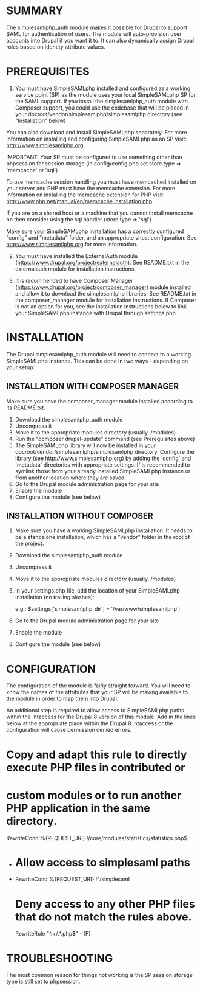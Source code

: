 # SUMMARY

The simplesamlphp_auth module makes it possible for Drupal to support SAML for authentication of users. The module will 
auto-provision user accounts into Drupal if you want it to. It can also dynamically assign Drupal roles based on
identity attribute values.

# PREREQUISITES

1. You must have SimpleSAMLphp installed and configured as a working service point (SP) as the module uses your local 
SimpleSAMLphp SP for the SAML support. If you install the simplesamlphp_auth module with Composer support, you could use
the codebase that will be placed in your docroot/vendor/simplesamlphp/simplesamlphp directory (see "Installation" below)

You can also download and install SimpleSAMLphp separately. For more information on installing and configuring 
SimpleSAMLphp as an SP visit: http://www.simplesamlphp.org.

IMPORTANT: Your SP must be configured to use something other than phpsession for session storage (in config/config.php 
set store.type => 'memcache' or 'sql').

To use memcache session handling you must have memcached installed on your server and PHP must have the memcache 
extension. For more information on installing the memcache extension for PHP visit: 
http://www.php.net/manual/en/memcache.installation.php

If you are on a shared host or a machine that you cannot install memcache on then consider using the sql handler 
(store.type => 'sql').

Make sure your SimpleSAMLphp installation has a correctly configured "config" and "metadata" folder, and an appropriate
vhost configuration. See http://www.simplesamlphp.org for more information.
   
2. You must have installed the ExternalAuth module (https://www.drupal.org/project/externalauth). See README.txt in the
externalauth module for installation instructions.
   
3. It is recommended to have Composer Manager (https://www.drupal.org/project/composer_manager) module installed and 
allow it to download the simplesamlphp libraries. See README.txt in the composer_manager module for installation 
instructions. If Composer is not an option for you, see the installation instructions below to link your SimpleSAMLphp
instance with Drupal through settings.php
 
# INSTALLATION

The Drupal simplesamlphp_auth module will need to connect to a working SimpleSAMLphp instance. This can be done in two
ways - depending on your setup:

## INSTALLATION WITH COMPOSER MANAGER

Make sure you have the composer_manager module installed according to its README.txt.

1. Download the simplesamlphp_auth module
2. Uncompress it
3. Move it to the appropriate modules directory (usually, /modules)
4. Run the "composer drupal-update" command (see Prerequisites above)
5. The SimpleSAMLphp library will now be installed in your docroot/vendor/simplesamlphp/simplesamlphp directory.
Configure the library (see http://www.simplesamlphp.org) by adding the 'config' and 'metadata' directories with 
appropriate settings. If is recommended to symlink those from your already installed SimpleSAMLphp instance or from 
another location where they are saved.
6. Go to the Drupal module administration page for your site
7. Enable the module
8. Configure the module (see below)

## INSTALLATION WITHOUT COMPOSER

1. Make sure you have a working SimpleSAMLphp installation. It needs to be a standalone installation, which has a 
"vendor" folder in the root of the project.
2. Download the simplesamlphp_auth module
3. Uncompress it
4. Move it to the appropriate modules directory (usually, /modules)
5. In your settings.php file, add the location of your SimpleSAMLphp installation (no trailing slashes):

   e.g.:
   $settings['simplesamlphp_dir'] = '/var/www/simplesamlphp';

6. Go to the Drupal module administration page for your site
7. Enable the module
8. Configure the module (see below)

# CONFIGURATION

The configuration of the module is fairly straight forward. You will need to know the names of the attributes that your 
SP will be making available to the module in order to map them into Drupal.

An additional step is required to allow access to SimpleSAMLphp paths within the .htaccess for the Drupal 8 version of 
this module. Add in the lines below at the appropriate place within the Drupal 8 .htaccess or the configuration will 
cause permission denied errors.

  # Copy and adapt this rule to directly execute PHP files in contributed or
  # custom modules or to run another PHP application in the same directory.
  RewriteCond %{REQUEST_URI} !/core/modules/statistics/statistics.php$
+ # Allow access to simplesaml paths
+ RewriteCond %{REQUEST_URI} !^/simplesaml
  # Deny access to any other PHP files that do not match the rules above.
  RewriteRule "^.+/.*\.php$" - [F]


# TROUBLESHOOTING

The most common reason for things not working is the SP session storage type is still set to phpsession.

